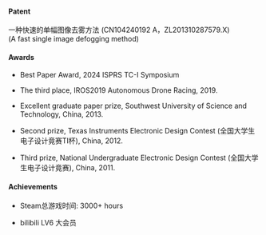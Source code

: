 #### Patent

一种快速的单幅图像去雾方法 (CN104240192 A，ZL201310287579.X)\
(A fast single image defogging method)

#### Awards

- Best Paper Award, 2024  ISPRS TC-I  Symposium

- The third place, IROS2019 Autonomous Drone Racing, 2019.

- Excellent graduate paper prize, Southwest University of Science and Technology, China, 2013.

- Second prize, Texas Instruments Electronic Design Contest (全国大学生电子设计竟赛TI杯), China, 2012.

- Third prize, National Undergraduate Electronic Design Contest (全国大学生电子设计竟赛), China, 2011.

#### Achievements

- Steam总游戏时间: 3000+ hours

- bilibili LV6 大会员